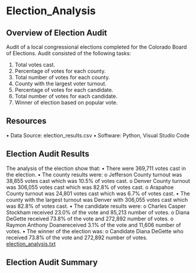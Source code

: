 # Election_Analysis

## Overview of Election Audit
Audit of a local congressional elections completed for the Colorado Board of Elections.  Audit consisted of the following tasks:
1. Total votes cast.
2. Percentage of votes for each county.
3. Total number of votes for each county.
4. County with the largest voter turnout.
5. Percentage of votes for each candidate.
6. Total number of votes for each candidate.
7. Winner of election based on popular vote.

## Resources
• Data Source: election_results.csv
• Software: Python, Visual Studio Code

## Election Audit Results
The analysis of the election show that:
• There were 369,711 votes cast in the election.
• The county results were:
	o Jefferson County turnout was 38,855 votes cast which was 10.5% of votes cast.
	o Denver County turnout was 306,055 votes cast which was 82.8% of votes cast.
	o Arapahoe County turnout was 24,801 votes cast which was 6.7% of votes cast.
• The county with the largest turnout was Denver with 306,055 votes cast which was 82.8% of votes cast.
• The candidate results were:
	o Charles Casper Stockham received 23.0% of the vote and 85,213 number of votes. 
	o Diana DeGette received 73.8% of the vote and 272,892 number of votes.
	o Raymon Anthony Doanereceived 3.1% of the vote and 11,606 number of votes.
• The winner of the election was:
	o Candidate Diana DeGette who received 73.8% of the vote and 272,892 number of votes.
[election_analysis.txt](https://github.com/fatehluqman/Election_Analysis/files/6795974/election_analysis.txt)

## Election Audit Summary

